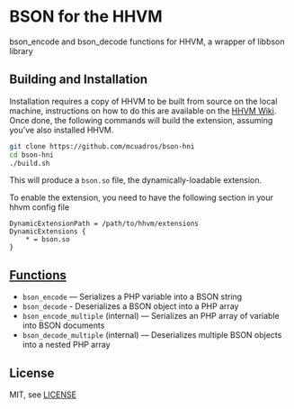 BSON for the HHVM
==============================

bson_encode and bson_decode functions for HHVM, a wrapper of libbson library

Building and Installation
-------------------------
Installation requires a copy of HHVM to be built from source on the local machine, instructions on how to do this are available on the [HHVM Wiki](https://github.com/facebook/hhvm/wiki ). Once done, the following commands will build the extension, assuming you've also installed HHVM.

```sh
git clone https://github.com/mcuadros/bson-hni
cd bson-hni
./build.sh
```

This will produce a `bson.so` file, the dynamically-loadable extension.

To enable the extension, you need to have the following section in your hhvm config file

```
DynamicExtensionPath = /path/to/hhvm/extensions
DynamicExtensions {
	* = bson.so
}
```

[Functions](https://github.com/mcuadros/bson-hni/blob/master/src/bson.php)
--------

- ```bson_encode``` — Serializes a PHP variable into a BSON string
- ```bson_decode``` - Deserializes a BSON object into a PHP array
- ```bson_encode_multiple``` (internal) — Serializes an PHP array of variable into BSON documents
- ```bson_decode_multiple``` (internal) — Deserializes multiple BSON objects into a nested PHP array

License
-------

MIT, see [LICENSE](LICENSE)
